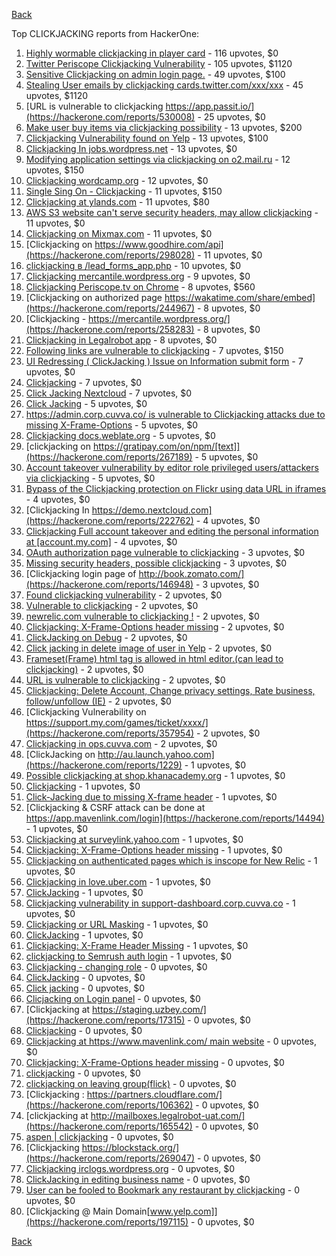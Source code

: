 [Back](README.md)

Top CLICKJACKING reports from HackerOne:

1. [Highly wormable clickjacking in player card](https://hackerone.com/reports/85624) - 116 upvotes, $0
2. [Twitter Periscope Clickjacking Vulnerability](https://hackerone.com/reports/591432) - 105 upvotes, $1120
3. [Sensitive Clickjacking on admin login page.](https://hackerone.com/reports/389145) - 49 upvotes, $100
4. [Stealing User emails by clickjacking cards.twitter.com/xxx/xxx](https://hackerone.com/reports/154963) - 45 upvotes, $1120
5. [URL is vulnerable to clickjacking https://app.passit.io/](https://hackerone.com/reports/530008) - 25 upvotes, $0
6. [Make user buy items via clickjacking possibility](https://hackerone.com/reports/471967) - 13 upvotes, $200
7. [Clickjacking Vulnerability found on Yelp](https://hackerone.com/reports/214087) - 13 upvotes, $100
8. [Clickjacking In jobs.wordpress.net](https://hackerone.com/reports/223024) - 13 upvotes, $0
9. [Modifying application settings via clickjacking on o2.mail.ru](https://hackerone.com/reports/355774) - 12 upvotes, $150
10. [Clickjacking wordcamp.org](https://hackerone.com/reports/230581) - 12 upvotes, $0
11. [Single Sing On - Clickjacking](https://hackerone.com/reports/299009) - 11 upvotes, $150
12. [Clickjacking at ylands.com](https://hackerone.com/reports/405342) - 11 upvotes, $80
13. [AWS S3 website can't serve security headers, may allow clickjacking](https://hackerone.com/reports/149572) - 11 upvotes, $0
14. [Clickjacking on Mixmax.com](https://hackerone.com/reports/234713) - 11 upvotes, $0
15. [Clickjacking on https://www.goodhire.com/api](https://hackerone.com/reports/298028) - 11 upvotes, $0
16. [clickjacking в /lead_forms_app.php](https://hackerone.com/reports/294334) - 10 upvotes, $0
17. [Clickjacking mercantile.wordpress.org](https://hackerone.com/reports/264125) - 9 upvotes, $0
18. [Clickjacking Periscope.tv on Chrome](https://hackerone.com/reports/198622) - 8 upvotes, $560
19. [Clickjacking on authorized page https://wakatime.com/share/embed](https://hackerone.com/reports/244967) - 8 upvotes, $0
20. [Clickjacking - https://mercantile.wordpress.org/](https://hackerone.com/reports/258283) - 8 upvotes, $0
21. [Clickjacking in Legalrobot app](https://hackerone.com/reports/270454) - 8 upvotes, $0
22. [Following links are vulnerable to clickjacking](https://hackerone.com/reports/289246) - 7 upvotes, $150
23. [UI Redressing ( ClickJacking ) Issue on Information submit form](https://hackerone.com/reports/163753) - 7 upvotes, $0
24. [Clickjacking](https://hackerone.com/reports/200419) - 7 upvotes, $0
25. [Click Jacking Nextcloud](https://hackerone.com/reports/347782) - 7 upvotes, $0
26. [Click Jacking](https://hackerone.com/reports/163888) - 5 upvotes, $0
27. [https://admin.corp.cuvva.co/ is vulnerable to Clickjacking attacks due to missing X-Frame-Options](https://hackerone.com/reports/231434) - 5 upvotes, $0
28. [Clickjacking docs.weblate.org](https://hackerone.com/reports/223391) - 5 upvotes, $0
29. [clickjacking on https://gratipay.com/on/npm/[text]](https://hackerone.com/reports/267189) - 5 upvotes, $0
30. [Account takeover vulnerability by editor role privileged users/attackers via clickjacking](https://hackerone.com/reports/388254) - 5 upvotes, $0
31. [Bypass of the Clickjacking protection on Flickr using data URL in iframes](https://hackerone.com/reports/7264) - 4 upvotes, $0
32. [Clickjacking In https://demo.nextcloud.com](https://hackerone.com/reports/222762) - 4 upvotes, $0
33. [Clickjacking Full account takeover and editing the personal information at [account.my.com]](https://hackerone.com/reports/261652) - 4 upvotes, $0
34. [OAuth authorization page vulnerable to clickjacking](https://hackerone.com/reports/65825) - 3 upvotes, $0
35. [Missing security headers, possible clickjacking](https://hackerone.com/reports/64645) - 3 upvotes, $0
36. [Clickjacking login page of http://book.zomato.com/](https://hackerone.com/reports/146948) - 3 upvotes, $0
37. [Found clickjacking vulnerability](https://hackerone.com/reports/119828) - 2 upvotes, $0
38. [Vulnerable to clickjacking](https://hackerone.com/reports/123782) - 2 upvotes, $0
39. [newrelic.com vulnerable to clickjacking !](https://hackerone.com/reports/123126) - 2 upvotes, $0
40. [Clickjacking: X-Frame-Options header missing](https://hackerone.com/reports/163646) - 2 upvotes, $0
41. [ClickJacking on Debug](https://hackerone.com/reports/225555) - 2 upvotes, $0
42. [Click jacking in delete image of user in Yelp](https://hackerone.com/reports/201848) - 2 upvotes, $0
43. [Frameset(Frame) html tag is allowed in html editor.(can lead to clickjacking)](https://hackerone.com/reports/285609) - 2 upvotes, $0
44. [URL is vulnerable to clickjacking](https://hackerone.com/reports/337219) - 2 upvotes, $0
45. [Clickjacking: Delete Account, Change privacy settings, Rate business, follow/unfollow (IE)](https://hackerone.com/reports/338569) - 2 upvotes, $0
46. [Clickjacking Vulnerability on https://support.my.com/games/ticket/xxxx/](https://hackerone.com/reports/357954) - 2 upvotes, $0
47. [Clickjacking in ops.cuvva.com](https://hackerone.com/reports/583624) - 2 upvotes, $0
48. [ClickJacking on http://au.launch.yahoo.com](https://hackerone.com/reports/1229) - 1 upvotes, $0
49. [Possible clickjacking at shop.khanacademy.org](https://hackerone.com/reports/6370) - 1 upvotes, $0
50. [Clickjacking](https://hackerone.com/reports/8724) - 1 upvotes, $0
51. [Click-Jacking due to missing X-frame header](https://hackerone.com/reports/17664) - 1 upvotes, $0
52. [Clickjacking & CSRF attack can be done at https://app.mavenlink.com/login](https://hackerone.com/reports/14494) - 1 upvotes, $0
53. [Clickjacking at surveylink.yahoo.com](https://hackerone.com/reports/3578) - 1 upvotes, $0
54. [Clickjacking: X-Frame-Options header missing](https://hackerone.com/reports/129650) - 1 upvotes, $0
55. [Clickjacking on authenticated pages which is inscope for New Relic](https://hackerone.com/reports/128645) - 1 upvotes, $0
56. [Clickjacking in love.uber.com](https://hackerone.com/reports/137152) - 1 upvotes, $0
57. [ClickJacking](https://hackerone.com/reports/183127) - 1 upvotes, $0
58. [Clickjacking vulnerability in support-dashboard.corp.cuvva.co](https://hackerone.com/reports/231694) - 1 upvotes, $0
59. [Clickjacking or URL Masking](https://hackerone.com/reports/204198) - 1 upvotes, $0
60. [ClickJacking](https://hackerone.com/reports/179839) - 1 upvotes, $0
61. [Clickjacking: X-Frame Header Missing](https://hackerone.com/reports/168358) - 1 upvotes, $0
62. [clickjacking to Semrush auth login](https://hackerone.com/reports/318295) - 1 upvotes, $0
63. [Clickjacking - changing role](https://hackerone.com/reports/7924) - 0 upvotes, $0
64. [ClickJacking](https://hackerone.com/reports/7862) - 0 upvotes, $0
65. [Click jacking](https://hackerone.com/reports/13550) - 0 upvotes, $0
66. [Clicjacking on Login panel](https://hackerone.com/reports/8459) - 0 upvotes, $0
67. [Clickjacking at https://staging.uzbey.com/](https://hackerone.com/reports/17315) - 0 upvotes, $0
68. [Clickjacking](https://hackerone.com/reports/21110) - 0 upvotes, $0
69. [Clickjacking at https://www.mavenlink.com/ main website](https://hackerone.com/reports/14631) - 0 upvotes, $0
70. [Clickjacking: X-Frame-Options header missing](https://hackerone.com/reports/27594) - 0 upvotes, $0
71. [clickjacking](https://hackerone.com/reports/1207) - 0 upvotes, $0
72. [clickjacking on leaving group(flick)](https://hackerone.com/reports/7745) - 0 upvotes, $0
73. [Clickjacking : https://partners.cloudflare.com/](https://hackerone.com/reports/106362) - 0 upvotes, $0
74. [clickjacking at http://mailboxes.legalrobot-uat.com/](https://hackerone.com/reports/165542) - 0 upvotes, $0
75. [aspen | clickjacking](https://hackerone.com/reports/272387) - 0 upvotes, $0
76. [Clickjacking https://blockstack.org/](https://hackerone.com/reports/269047) - 0 upvotes, $0
77. [Clickjacking irclogs.wordpress.org](https://hackerone.com/reports/267075) - 0 upvotes, $0
78. [ClickJacking in editing business name](https://hackerone.com/reports/227837) - 0 upvotes, $0
79. [User can be fooled to Bookmark any restaurant by clickjacking](https://hackerone.com/reports/228295) - 0 upvotes, $0
80. [Clickjacking @ Main Domain[www.yelp.com]](https://hackerone.com/reports/197115) - 0 upvotes, $0


[Back](README.md)